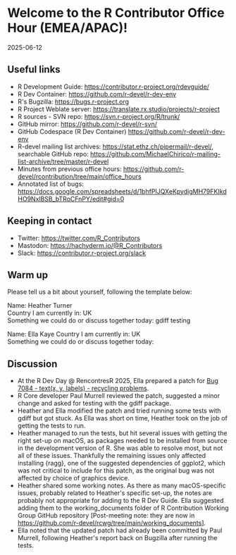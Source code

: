 # Welcome to the R Contributor Office Hour (EMEA/APAC)! 
2025-06-12

## Useful links 

 * R Development Guide: https://contributor.r-project.org/rdevguide/ 
 * R Dev Container: https://github.com/r-devel/r-dev-env
 * R's Bugzilla: https://bugs.r-project.org 
 * R Project Weblate server: https://translate.rx.studio/projects/r-project 
 * R sources - SVN repo: https://svn.r-project.org/R/trunk/ 
 * GitHub mirror: https://github.com/r-devel/r-svn/ 
 * GitHub Codespace (R Dev Container) https://github.com/r-devel/r-dev-env 
 * R-devel mailing list archives: https://stat.ethz.ch/pipermail/r-devel/, searchable GitHub repo: https://github.com/MichaelChirico/r-mailing-list-archive/tree/master/r-devel 
 * Minutes from previous office hours: https://github.com/r-devel/rcontribution/tree/main/office_hours 
 * Annotated list of bugs: https://docs.google.com/spreadsheets/d/1bhfPIJQXeKpydigMH79FKIkdHO9NxlBSB_bTRoCFnPY/edit#gid=0

## Keeping in contact 

 * Twitter: https://twitter.com/R_Contributors  
 * Mastodon: https://hachyderm.io/@R_Contributors  
 * Slack: https://contributor.r-project.org/slack 

## Warm up 

Please tell us a bit about yourself, following the template below: 

Name: Heather Turner   
Country I am currently in: UK  
Something we could do or discuss together today: gdiff testing
    
Name: Ella Kaye 
Country I am currently in: UK  
Something we could do or discuss together today: 

## Discussion

* At the R Dev Day @ RencontresR 2025, Ella prepared a patch for [Bug 7084 - text(x, y, labels) - recycling problems](https://github.com/r-devel/r-dev-day/issues/78). 
* R Core developer Paul Murrell reviewed the patch, suggested a minor change and asked for testing with the gdiff package. 
* Heather and Ella modified the patch and tried running some tests with gdiff but got stuck. As Ella was short on time, Heather took on the job of getting the tests to run.
* Heather managed to run the tests, but hit several issues with getting the right set-up on macOS, as packages needed to be installed from source in the development version of R. 
She was able to resolve most, but not all of these issues. Thankfully the remaining issues only affected installing {ragg}, one of the suggested dependencies of ggplot2, 
which was not critical to include for this patch, as the original bug was not affected by choice of graphics device.
* Heather shared some working notes. As there as many macOS-specific issues, probably related to Heather's specific set-up, the notes are probably not appropriate for adding to the R Dev Guide.
Ella suggested adding them to the working_documents folder of R Contribution Working Group GitHub repository [Post-meeting note: they are now in https://github.com/r-devel/rcwg/tree/main/working_documents].
* Ella noted that the updated patch had already been committed by Paul Murrell, following Heather's report back on Bugzilla after running the tests.
